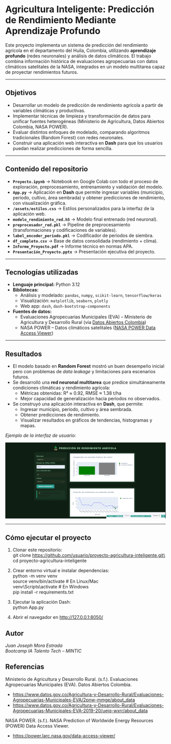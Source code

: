 # Agricultura Inteligente: Predicción de Rendimiento Mediante Aprendizaje Profundo

Este proyecto implementa un sistema de predicción del rendimiento agrícola en el departamento del Huila, Colombia, utilizando **aprendizaje profundo** (redes neuronales) y análisis de datos climáticos. El trabajo combina información histórica de evaluaciones agropecuarias con datos climáticos satelitales de la NASA, integrados en un modelo multitarea capaz de proyectar rendimientos futuros.

---

## Objetivos

- Desarrollar un modelo de predicción de rendimiento agrícola a partir de variables climáticas y productivas.
- Implementar técnicas de limpieza y transformación de datos para unificar fuentes heterogéneas (Ministerio de Agricultura, Datos Abiertos Colombia, NASA POWER).
- Evaluar distintos enfoques de modelado, comparando algoritmos tradicionales (Random Forest) con redes neuronales.
- Construir una aplicación web interactiva en **Dash** para que los usuarios puedan realizar predicciones de forma sencilla.

---

## Contenido del repositorio

- **`Proyecto.ipynb`** → Notebook en Google Colab con todo el proceso de exploración, preprocesamiento, entrenamiento y validación del modelo.
- **`App.py`** → Aplicación en **Dash** que permite ingresar variables (municipio, periodo, cultivo, área sembrada) y obtener predicciones de rendimiento, con visualización gráfica.
- **`/assets/estilos.css`** → Estilos personalizados para la interfaz de la aplicación web.
- **`modelo_rendimiento_red.h5`** → Modelo final entrenado (red neuronal).
- **`preprocesador_red.pkl`** → Pipeline de preprocesamiento (transformaciones y codificaciones de variables).
- **`label_encoder_periodo.pkl`** → Codificador de periodos de siembra.
- **`df_completo.csv`** → Base de datos consolidada (rendimiento + clima).
- **`Informe_Proyecto.pdf`** → Informe técnico en normas APA.
- **`Presentación_Proyecto.pptx`** → Presentación ejecutiva del proyecto.

---

## Tecnologías utilizadas

- **Lenguaje principal:** Python 3.12  
- **Bibliotecas:**
  - Análisis y modelado: `pandas`, `numpy`, `scikit-learn`, `tensorflow/keras`
  - Visualización: `matplotlib`, `seaborn`, `plotly`
  - Web app: `dash`, `dash-bootstrap-components`
- **Fuentes de datos:**
  - Evaluaciones Agropecuarias Municipales (EVA) – Ministerio de Agricultura y Desarrollo Rural (vía [Datos Abiertos Colombia](https://www.datos.gov.co/))	
  - NASA POWER – Datos climáticos satelitales ([NASA POWER Data Access Viewer](https://power.larc.nasa.gov/data-access-viewer/))

---

## Resultados

- El modelo basado en **Random Forest** mostró un buen desempeño inicial pero con problemas de *data leakage* y limitaciones para escenarios futuros.
- Se desarrolló una **red neuronal multitarea** que predice simultáneamente condiciones climáticas y rendimiento agrícola:
  - Métricas obtenidas: R² ≈ 0.92, RMSE ≈ 1.38 t/ha
  - Mejor capacidad de generalización hacia períodos no observados.
- Se construyó una aplicación interactiva en **Dash**, que permite:
  - Ingresar municipio, periodo, cultivo y área sembrada.
  - Obtener predicciones de rendimiento.
  - Visualizar resultados en gráficos de tendencias, histogramas y mapas.

*Ejemplo de la interfaz de usuario:*

![Interfaz de la aplicación](DASH/assets/image.png)

---

## Cómo ejecutar el proyecto

1. Clonar este repositorio:\
   git clone https://github.com/usuario/proyecto-agricultura-inteligente.git\
   cd proyecto-agricultura-inteligente

2. Crear entorno virtual e instalar dependencias:\
  python -m venv venv\
  source venv/bin/activate   # En Linux/Mac\
  venv\Scripts\activate      # En Windows\
  pip install -r requirements.txt

3. Ejecutar la aplicación Dash:\
  python App.py

4. Abrir el navegador en http://127.0.0.1:8050/


## Autor

  *Juan Joseph Mora Estrada*\
  *Bootcamp IA Talento Tech – MINTIC* 


## Referencias

Ministerio de Agricultura y Desarrollo Rural. (s.f.). Evaluaciones Agropecuarias Municipales (EVA). Datos Abiertos Colombia.

  - https://www.datos.gov.co/Agricultura-y-Desarrollo-Rural/Evaluaciones-Agropecuarias-Municipales-EVA/2pnw-mmge/about_data
  - https://www.datos.gov.co/Agricultura-y-Desarrollo-Rural/Evaluaciones-Agropecuarias-Municipales-EVA-2019-20/uejq-wxrr/about_data

NASA POWER. (s.f.). NASA Prediction of Worldwide Energy Resources (POWER) Data Access Viewer.
  
  - https://power.larc.nasa.gov/data-access-viewer/
